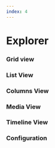 ```yaml
---
index: 4
---
```


# Explorer


### Grid view

### List View

### Columns View
### Media View

### Timeline View

### Configuration
